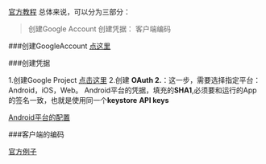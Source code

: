 
[官方教程](https://developers.google.com/youtube/v3/live/getting-started)
总体来说，可以分为三部分：
>	创建Google Account
>	创建凭据：
>	客户端编码



###创建GoogleAccount
[点这里](https://developers.google.com/youtube/v3/live/getting-started#before-you-start)

###创建凭据

1.创建Google Project
[点击这里](https://developers.google.com/youtube/registering_an_application#create_project)
2.创建 
 **OAuth 2.**：这一步，需要选择指定平台：Android，iOS，Web。
	Android平台的凭据，填充的**SHA1**,必须要和运行的App的签名一致，也就是使用同一个**keystore**
 **API keys**

 [Android平台的配置](https://developers.google.com/youtube/v3/quickstart/android)

###客户端的编码

[官方例子](https://developers.google.com/youtube/v3/quickstart/android)
